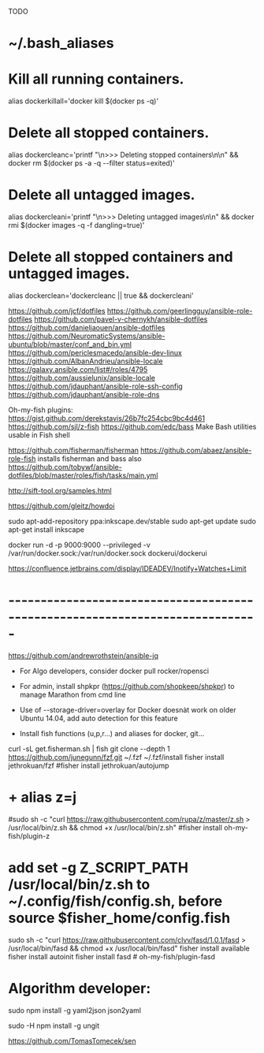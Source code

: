 TODO

# ~/.bash_aliases

# Kill all running containers.
alias dockerkillall='docker kill $(docker ps -q)'

# Delete all stopped containers.
alias dockercleanc='printf "\n>>> Deleting stopped containers\n\n" && docker rm $(docker ps -a -q --filter status=exited)'

# Delete all untagged images.
alias dockercleani='printf "\n>>> Deleting untagged images\n\n" && docker rmi $(docker images -q -f dangling=true)'

# Delete all stopped containers and untagged images.
alias dockerclean='dockercleanc || true && dockercleani'


https://github.com/jcf/dotfiles
https://github.com/geerlingguy/ansible-role-dotfiles
https://github.com/pavel-v-chernykh/ansible-dotfiles
https://github.com/danieljaouen/ansible-dotfiles
https://github.com/NeuromaticSystems/ansible-ubuntu/blob/master/conf_and_bin.yml
https://github.com/periclesmacedo/ansible-dev-linux
https://github.com/AlbanAndrieu/ansible-locale
https://galaxy.ansible.com/list#/roles/4795
https://github.com/aussielunix/ansible-locale
https://github.com/jdauphant/ansible-role-ssh-config
https://github.com/jdauphant/ansible-role-dns

Oh-my-fish plugins: https://gist.github.com/derekstavis/26b7fc254cbc9bc4d461
https://github.com/sjl/z-fish
https://github.com/edc/bass Make Bash utilities usable in Fish shell

https://github.com/fisherman/fisherman
https://github.com/abaez/ansible-role-fish installs fisherman and bass
also https://github.com/tobywf/ansible-dotfiles/blob/master/roles/fish/tasks/main.yml

http://sift-tool.org/samples.html

https://github.com/gleitz/howdoi

sudo apt-add-repository ppa:inkscape.dev/stable
sudo apt-get update
sudo apt-get install inkscape

docker run -d -p 9000:9000 --privileged -v /var/run/docker.sock:/var/run/docker.sock dockerui/dockerui

https://confluence.jetbrains.com/display/IDEADEV/Inotify+Watches+Limit

# -----------------------------------------------------------------------------

https://github.com/andrewrothstein/ansible-jq

* For Algo developers, consider docker pull rocker/ropensci

* For admin, install shpkpr (https://github.com/shopkeep/shpkpr) to manage Marathon from cmd line

* Use of --storage-driver=overlay for Docker doesnàt work on older Ubuntu 14.04, add auto detection for this feature

* Install fish functions (u,p,r...) and aliases for docker, git...

curl -sL get.fisherman.sh | fish
git clone --depth 1 https://github.com/junegunn/fzf.git ~/.fzf
~/.fzf/install
fisher install jethrokuan/fzf
#fisher install jethrokuan/autojump
#  + alias z=j
#sudo sh -c "curl https://raw.githubusercontent.com/rupa/z/master/z.sh > /usr/local/bin/z.sh && chmod +x /usr/local/bin/z.sh"
#fisher install oh-my-fish/plugin-z
# add set -g Z_SCRIPT_PATH /usr/local/bin/z.sh to ~/.config/fish/config.sh, before source $fisher_home/config.fish
sudo sh -c "curl https://raw.githubusercontent.com/clvv/fasd/1.0.1/fasd > /usr/local/bin/fasd && chmod +x /usr/local/bin/fasd"
fisher install available
fisher install autoinit
fisher install fasd # oh-my-fish/plugin-fasd

# Algorithm developer:
  sudo npm install -g yaml2json json2yaml

sudo -H npm install -g ungit

https://github.com/TomasTomecek/sen
